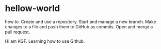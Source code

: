 # hellow-world
how to. Create and use a repository. Start and manage a new branch. Make changes to a file and push them to GitHub as commits. Open and merge a pull request.

Hi am KGF. Learning how to use Github.
